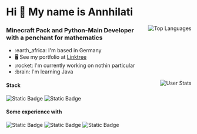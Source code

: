 <h1 align="left">Hi 👋 My name is Annhilati</h1>

<a href="#"><img align="right" src="https://github-readme-stats.vercel.app/api/top-langs/?username=annhilati&layout=compact&theme=dark&bg_color=161926&title_color=ffffff&text_color=ffffff&border_color=2A2630&langs_count=6&hide=JSON,INI,Markdown,Java%20Properties,Jupyter%20Notebook,HOCON" alt="Top Languages"></a>
<!--<h3 align="left"><a href="https://github.com/annhilati" target="_blank" rel="noreferrer"><img align="right" height="250" src="https://github.com/annhilati/annhilati/blob/main/github/assets/annhilati/Annhilati%20Minecraft%20Model.png" /></a></h3>-->

### Minecraft Pack and Python-Main Developer <br> with a penchant for mathematics

<ul>
    <li>:earth_africa: I'm based in Germany</li>
    <li>🖥️ See my portfolio at <a href="http://linktr.ee/annhilati">Linktree</a></li>
    <li>:rocket: I'm currently working on nothin particular</li>
    <li>:brain: I'm learning Java</li>
</ul>
<a href="#"><img align="right" src="https://github-readme-stats.vercel.app/api?username=annhilati&show_icons=true&theme=dark&layout=compact&theme=dark&bg_color=161928&title_color=ffffff&text_color=ffffff&border_color=2A2630&icon_color=ffffff" alt="User Stats"></a>

#### Stack
<img alt="Static Badge" src="https://img.shields.io/badge/Python-x?style=for-the-badge&logo=python&logoColor=ffffff&color=%233776AB">  <img alt="Static Badge" src="https://img.shields.io/badge/JavaScript-x?style=for-the-badge&logo=javascript&logoColor=000000&color=%23F7DF1E">


#### Some experience with
<img alt="Static Badge" src="https://img.shields.io/badge/Svelte-x?style=for-the-badge&logo=svelte&logoColor=ffffff&color=%23FF3E00">
<img alt="Static Badge" src="https://img.shields.io/badge/GLSL-x?style=for-the-badge&logo=opengl&logoColor=ffffff&color=%235586A4">
<img alt="Static Badge" src="https://img.shields.io/badge/Java-x?style=for-the-badge&logoColor=ffffff&color=f36f53">
